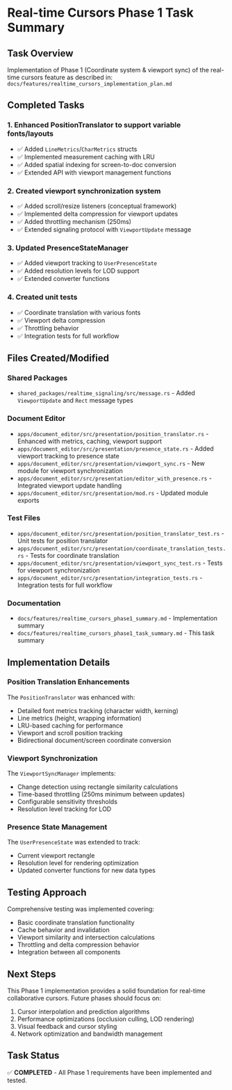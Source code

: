 # Real-time Cursors Phase 1 Task Summary

## Task Overview
Implementation of Phase 1 (Coordinate system & viewport sync) of the real-time cursors feature as described in:
`docs/features/realtime_cursors_implementation_plan.md`

## Completed Tasks

### 1. Enhanced PositionTranslator to support variable fonts/layouts
- ✅ Added `LineMetrics`/`CharMetrics` structs
- ✅ Implemented measurement caching with LRU
- ✅ Added spatial indexing for screen-to-doc conversion
- ✅ Extended API with viewport management functions

### 2. Created viewport synchronization system
- ✅ Added scroll/resize listeners (conceptual framework)
- ✅ Implemented delta compression for viewport updates
- ✅ Added throttling mechanism (250ms)
- ✅ Extended signaling protocol with `ViewportUpdate` message

### 3. Updated PresenceStateManager
- ✅ Added viewport tracking to `UserPresenceState`
- ✅ Added resolution levels for LOD support
- ✅ Extended converter functions

### 4. Created unit tests
- ✅ Coordinate translation with various fonts
- ✅ Viewport delta compression
- ✅ Throttling behavior
- ✅ Integration tests for full workflow

## Files Created/Modified

### Shared Packages
- `shared_packages/realtime_signaling/src/message.rs` - Added `ViewportUpdate` and `Rect` message types

### Document Editor
- `apps/document_editor/src/presentation/position_translator.rs` - Enhanced with metrics, caching, viewport support
- `apps/document_editor/src/presentation/presence_state.rs` - Added viewport tracking to presence state
- `apps/document_editor/src/presentation/viewport_sync.rs` - New module for viewport synchronization
- `apps/document_editor/src/presentation/editor_with_presence.rs` - Integrated viewport update handling
- `apps/document_editor/src/presentation/mod.rs` - Updated module exports

### Test Files
- `apps/document_editor/src/presentation/position_translator_test.rs` - Unit tests for position translator
- `apps/document_editor/src/presentation/coordinate_translation_tests.rs` - Tests for coordinate translation
- `apps/document_editor/src/presentation/viewport_sync_test.rs` - Tests for viewport synchronization
- `apps/document_editor/src/presentation/integration_tests.rs` - Integration tests for full workflow

### Documentation
- `docs/features/realtime_cursors_phase1_summary.md` - Implementation summary
- `docs/features/realtime_cursors_phase1_task_summary.md` - This task summary

## Implementation Details

### Position Translation Enhancements
The `PositionTranslator` was enhanced with:
- Detailed font metrics tracking (character width, kerning)
- Line metrics (height, wrapping information)
- LRU-based caching for performance
- Viewport and scroll position tracking
- Bidirectional document/screen coordinate conversion

### Viewport Synchronization
The `ViewportSyncManager` implements:
- Change detection using rectangle similarity calculations
- Time-based throttling (250ms minimum between updates)
- Configurable sensitivity thresholds
- Resolution level tracking for LOD

### Presence State Management
The `UserPresenceState` was extended to track:
- Current viewport rectangle
- Resolution level for rendering optimization
- Updated converter functions for new data types

## Testing Approach
Comprehensive testing was implemented covering:
- Basic coordinate translation functionality
- Cache behavior and invalidation
- Viewport similarity and intersection calculations
- Throttling and delta compression behavior
- Integration between all components

## Next Steps
This Phase 1 implementation provides a solid foundation for real-time collaborative cursors. Future phases should focus on:
1. Cursor interpolation and prediction algorithms
2. Performance optimizations (occlusion culling, LOD rendering)
3. Visual feedback and cursor styling
4. Network optimization and bandwidth management

## Task Status
✅ **COMPLETED** - All Phase 1 requirements have been implemented and tested.